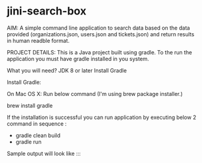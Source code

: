 # jini-search-box

AIM:
A simple command line application to search data based on the data provided (organizations.json, users.json and tickets.json) and return results in human readble format.

PROJECT DETAILS:
This is a Java project built using gradle. To the run the application you must have gradle installed in you system. 

What you will need? 
JDK 8 or later
Install Gradle

Install Gradle: 

On Mac OS X: Run below command (I'm using brew package installer.)

brew install gradle

If the installation is successful you can run application by executing below 2 command in sequence :

- gradle clean build
- gradle run 

Sample output will look like ::: 




